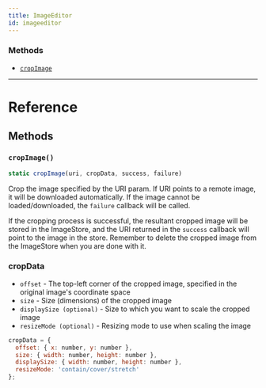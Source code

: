 ```yaml
---
title: ImageEditor
id: imageeditor
---
```


### Methods

- [`cropImage`](imageeditor.md#cropimage)

---

# Reference

## Methods

### `cropImage()`

```jsx
static cropImage(uri, cropData, success, failure)
```

Crop the image specified by the URI param. If URI points to a remote image, it will be downloaded automatically. If the image cannot be loaded/downloaded, the `failure` callback will be called.

If the cropping process is successful, the resultant cropped image will be stored in the ImageStore, and the URI returned in the `success` callback will point to the image in the store. Remember to delete the cropped image from the ImageStore when you are done with it.

### cropData

- `offset` - The top-left corner of the cropped image, specified in the original image's coordinate space
- `size` - Size (dimensions) of the cropped image
- `displaySize (optional)` - Size to which you want to scale the cropped image
- `resizeMode (optional)` - Resizing mode to use when scaling the image

```jsx
cropData = {
  offset: { x: number, y: number },
  size: { width: number, height: number },
  displaySize: { width: number, height: number },
  resizeMode: 'contain/cover/stretch'
};
```
